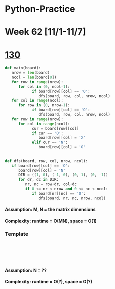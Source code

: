 # Python-Practice

# Week 62 [11/1-11/7]

# [130](https://leetcode.com/problems/surrounded-regions/)
```python
def main(board):
   nrow = len(board)
   ncol = len(board[0])
   for row in range(nrow):
      for col in (0, ncol-1):
            if board[row][col] == 'O':
               dfs(board, row, col, nrow, ncol)
   for col in range(ncol):
      for row in (0, nrow-1):
            if board[row][col] == 'O':
               dfs(board, row, col, nrow, ncol)
   for row in range(nrow):
      for col in range(ncol):
            cur = board[row][col]
            if cur == 'O':
               board[row][col] = 'X'
            elif cur == 'N':
               board[row][col] = 'O'
   
   
def dfs(board, row, col, nrow, ncol):
   if board[row][col] == 'O':
      board[row][col] = 'N'
      DIR = ((1, 0), (-1, 0), (0, 1), (0, -1))
      for dr, dc in DIR:
         nr, nc = row+dr, col+dc
         if 0 <= nr < nrow and 0 <= nc < ncol:
            if board[nr][nc] == 'O':
               dfs(board, nr, nc, nrow, ncol)
```
#### Assumption: M, N = the matrix dimensions
#### Complexity: runtime = O(MN), space = O(1)

### Template
# []()
```sql
```

# []()
```python
```
#### Assumption: N = ??
#### Complexity: runtime = O(?), space = O(?)
